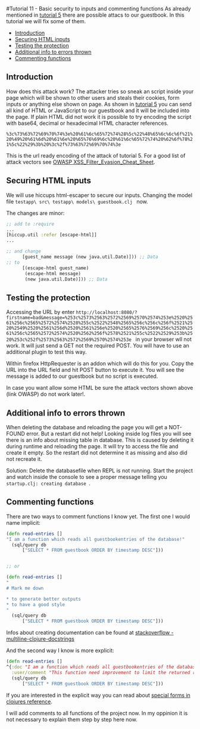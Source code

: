 #Tutorial 11 - Basic security to inputs and commenting functions
As already mentioned in [tutorial 5](../tutorial5/) there are possible attacs to our guestbook. In this tutorial we will fix some of them.

- [Introduction](#introduction)
- [Securing HTML inputs](#securing-html-inputs)
- [Testing the protection](#testing-the-protection)
- [Additional info to errors thrown](#additional-info-to-errors-thrown)
- [Commenting functions](#commenting-functions)


## Introduction
How does this attack work? The attacker tries so sneak an script inside your page which will be shown to other users and steals their cookies, form inputs or anything else shown on page. As shown in [tutorial 5](../tutorial5/) you can send all kind of HTML or JavaScript to our guestbook and it will be included into the page. If plain HTML did not work it is possible to try encoding the script with base64, decimal or hexadecimal HTML character references.

`%3c%73%63%72%69%70%74%3e%20%61%6c%65%72%74%28%5c%22%48%65%6c%6c%6f%21%20%49%20%61%6d%20%61%6e%20%65%76%69%6c%20%61%6c%65%72%74%20%62%6f%78%21%5c%22%29%3b%20%3c%2f%73%63%72%69%70%74%3e `

This is the url ready encoding of the attack of tutorial 5. For a good list of attack vectors see [OWASP XSS_Filter_Evasion_Cheat_Sheet](https://www.owasp.org/index.php/XSS_Filter_Evasion_Cheat_Sheet).


## Securing HTML inputs
We will use hiccups html-escaper to secure our inputs. Changing the model file `testapp\ src\ testapp\ models\ guestbook.clj ` now.

The changes are minor:

```clojure
;; add to :require
...
[hiccup.util :refer [escape-html]]
...

;; and change
      [guest_name message (new java.util.Date)])) ;; Data
;; to
      [(escape-html guest_name)
       (escape-html message)
       (new java.util.Date)])) ;; Data

```

## Testing the protection
Accessing the URL by enter `http://localhost:8080/?firstname=bad&message=%253c%2573%2563%2572%2569%2570%2574%253e%2520%2561%256c%2565%2572%2574%2528%255c%2522%2548%2565%256c%256c%256f%2521%2520%2549%2520%2561%256d%2520%2561%256e%2520%2565%2576%2569%256c%2520%2561%256c%2565%2572%2574%2520%2562%256f%2578%2521%255c%2522%2529%253b%2520%253c%252f%2573%2563%2572%2569%2570%2574%253e ` in your browser wll not work. It will just send a GET not the required POST. You will have to use an additional plugin to test this way.

Within firefox HttpRequester is an addon which will do this for you. Copy the URL into the URL field and hit POST button to execute it. You will see the message is added to our guestbook but no script is executed.

In case you want allow some HTML be sure the attack vectors shown above (link OWASP) do not work later!.


## Additional info to errors thrown
When deleting the database and reloading the page you will get a NOT-FOUND error. But a restart did not help!
Looking inside log files you will see there is an info about missing table in database. This is caused by deleting it during runtime and reloading the page. It will try to access the file and create it empty. So the restart did not determine it as missing and also did not recreate it.

Solution: Delete the databasefile when REPL is not running. Start the project and watch inside the console to see a proper message telling you `startup.clj: creating database `.

## Commenting functions
There are two ways to comment functions I know yet.
The first one I would name implicit:

```clojure
(defn read-entries []
"I am a function which reads all guestbookentries of the database!"
  (sql/query db
      ["SELECT * FROM guestbook ORDER BY timestamp DESC"]))


;; or

(defn read-entries []
"
# Mark me down

* to generate better outputs
* to have a good style
"
  (sql/query db
      ["SELECT * FROM guestbook ORDER BY timestamp DESC"]))

```

Infos about creating documentation can be found at [stackoverflow - multiline-clojure-docstrings](http://stackoverflow.com/a/30652408)

And the second way I know is more explicit:

```clojure
(defn read-entries []
^{:doc "I am a function which reads all guestbookentries of the database!"
  :user/comment "This function need improvement to limit the returned results"}
  (sql/query db
      ["SELECT * FROM guestbook ORDER BY timestamp DESC"]))

```

If you are interested in the explicit way you can read about [special forms in clojures reference](http://clojure.org/reference/special_forms).

I will add comments to all functions of the project now. In my oppinion it is not necessary to explain them step by step here now.
